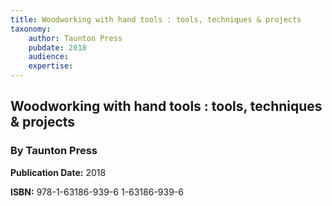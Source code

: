 ```yaml
---
title: Woodworking with hand tools : tools, techniques & projects
taxonomy:
	author: Taunton Press
	pubdate: 2018
	audience: 
	expertise: 
---
```

## Woodworking with hand tools : tools, techniques & projects
### By Taunton Press

**Publication Date:** 2018

**ISBN:** 978-1-63186-939-6 1-63186-939-6